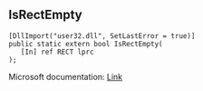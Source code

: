 ## IsRectEmpty

```
[DllImport("user32.dll", SetLastError = true)]
public static extern bool IsRectEmpty(
   [In] ref RECT lprc
);
```

Microsoft documentation: [Link](https://docs.microsoft.com/en-us/windows/win32/api/winuser/nf-winuser-isrectempty)
